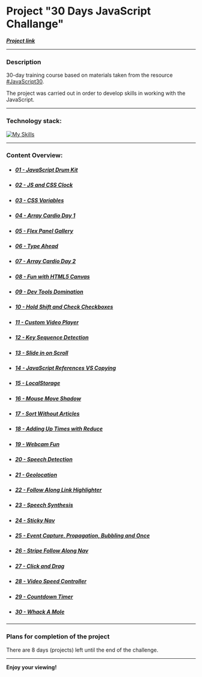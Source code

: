 # Project "30 Days JavaScript Challange"

**_[Project link](https://loner789.github.io/30-days-js-challange)_**

---

### Description

30-day training course based on materials taken from the resource [#JavaScript30](https://JavaScript30.com).

The project was carried out in order to develop skills in working with the JavaScript.

---

### Technology stack:

[![My Skills](https://skills.thijs.gg/icons?i=html,css,js,git)](https://skills.thijs.gg)

---

### Content Overview:

- ##### [01 - JavaScript Drum Kit](https://loner789.github.io/30-days-js-challange/01-js-drum-kit/index.html)
- ##### [02 - JS and CSS Clock](https://loner789.github.io/30-days-js-challange/02-js-and-css-clock/index.html)
- ##### [03 - CSS Variables](https://loner789.github.io/30-days-js-challange/03-css-variables/index.html)
- ##### [04 - Array Cardio Day 1](https://loner789.github.io/30-days-js-challange/04-array-cardio-day-1/index.html)
- ##### [05 - Flex Panel Gallery](https://loner789.github.io/30-days-js-challange/05-flex-panel-gallery/index.html)
- ##### [06 - Type Ahead](https://loner789.github.io/30-days-js-challange/06-type-ahead/index.html)
- ##### [07 - Array Cardio Day 2](https://loner789.github.io/30-days-js-challange/07-array-cardio-day-2/index.html)
- ##### [08 - Fun with HTML5 Canvas](https://loner789.github.io/30-days-js-challange/08-fun-with-html5-canvas/index.html)
- ##### [09 - Dev Tools Domination](https://loner789.github.io/30-days-js-challange/09-dev-tools-domination/index.html)
- ##### [10 - Hold Shift and Check Checkboxes](https://loner789.github.io/30-days-js-challange/10-hold-shift-and-check-checkboxes/index.html)
- ##### [11 - Custom Video Player](https://loner789.github.io/30-days-js-challange/11-custom-video-player/index.html)
- ##### [12 - Key Sequence Detection](https://loner789.github.io/30-days-js-challange/12-key-sequence-detection/index.html)
- ##### [13 - Slide in on Scroll](https://loner789.github.io/30-days-js-challange/13-slide-in-on-scroll/index.html)
- ##### [14 - JavaScript References VS Copying](https://loner789.github.io/30-days-js-challange/14-js-references-vs-copying/index.html)
- ##### [15 - LocalStorage](https://loner789.github.io/30-days-js-challange/15-local-storage/index.html)
- ##### [16 - Mouse Move Shadow](https://loner789.github.io/30-days-js-challange/16-mouse-move-shadow/index.html)
- ##### [17 - Sort Without Articles](https://loner789.github.io/30-days-js-challange/17-sort-without-articles/index.html)
- ##### [18 - Adding Up Times with Reduce](https://loner789.github.io/30-days-js-challange/18-adding-up-times-with-reduce/index.html)
- ##### [19 - Webcam Fun](https://loner789.github.io/30-days-js-challange/19-webcam-fun/index.html)
- ##### [20 - Speech Detection](https://loner789.github.io/30-days-js-challange/20-speech-detection/index.html)
- ##### [21 - Geolocation](https://loner789.github.io/30-days-js-challange/21-geolocation/index.html)
- ##### [22 - Follow Along Link Highlighter](https://loner789.github.io/30-days-js-challange/22-follow-along-link-highlighter/index.html)
- ##### [23 - Speech Synthesis]()
- ##### [24 - Sticky Nav]()
- ##### [25 - Event Capture, Propagation, Bubbling and Once]()
- ##### [26 - Stripe Follow Along Nav]()
- ##### [27 - Click and Drag]()
- ##### [28 - Video Speed Controller]()
- ##### [29 - Countdown Timer]()
- ##### [30 - Whack A Mole]()

---

### Plans for completion of the project

There are 8 days (projects) left until the end of the challenge.

---

**Enjoy your viewing!**
